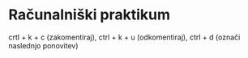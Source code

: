 # Računalniški praktikum
crtl + k + c (zakomentiraj), ctrl + k + u (odkomentiraj), ctrl + d (označi naslednjo ponovitev) 
 
